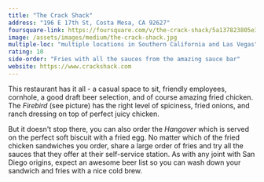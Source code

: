 ```yaml
---
title: "The Crack Shack"
address: "196 E 17th St, Costa Mesa, CA 92627"
foursquare-link: https://foursquare.com/v/the-crack-shack/5a137823805e3f277977da7d
image: /assets/images/medium/the-crack-shack.jpg
multiple-loc: "multiple locations in Southern California and Las Vegas"
rating: 10
side-order: "Fries with all the sauces from the amazing sauce bar"
website: https://www.crackshack.com
---
```


This restaurant has it all - a casual space to sit, friendly employees, cornhole, a good draft beer selection, and of
course amazing fried chicken. The *Firebird* (see picture) has the right level of spiciness, fried onions, and ranch
dressing on top of perfect juicy chicken.

But it doesn't stop there, you can also order the *Hangover* which is served on the perfect soft biscuit with a fried
egg. No matter which of the fried chicken sandwiches you order, share a large order of fries and try all the sauces that
they offer at their self-service station. As with any joint with San Diego origins, expect an awesome beer list so you
can wash down your sandwich and fries with a nice cold brew.

